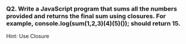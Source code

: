 
### Q2. Write a JavaScript program that sums all the numbers provided and returns the final sum using closures. For example, console.log(sum(1,2,3)(4)(5)()); should return 15. 
Hint: Use Closure

